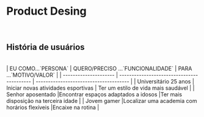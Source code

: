 <h1>Product Desing</h1><br>
<h2>História de usuários</h2><br>
| EU COMO...`PERSONA` | QUERO/PRECISO ...`FUNCIONALIDADE`        | PARA ...`MOTIVO/VALOR`               |
| --------------------- | ------------------------------------------ | -------------------------------------- |
| Universitário 25 anos  | Iniciar novas atividades esportivas      | Ter um estilo de vida mais saudável   |
| Senhor aposentado     |Encontrar espaços adaptados a idosos     |Ter mais disposição na terceira idade  |
| Jovem gamer     |Localizar uma academia com horários flexíveis     |Encaixe na rotina  |

